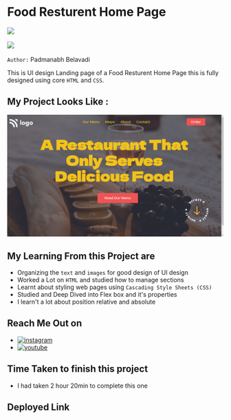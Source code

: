 # Food Resturent Home Page

![](https://img.shields.io/badge/Hitesh%20Choudhary-iNeuron-green)

![](https://img.shields.io/badge/HTML-CSS-blue)

`Author:` Padmanabh Belavadi

This is UI design Landing page of a Food Resturent Home Page this is fully designed using core `HTML` and `CSS`.

## My Project Looks Like :

![](./screenshot-2.png)

## My Learning From this Project are



- Organizing the `text` and `images` for good design of UI design
- Worked a Lot on `HTML` and studied how to manage sections
- Learnt about styling web pages using `Cascading Style Sheets (CSS)`
- Studied and Deep Dived into Flex box and it's properties
- I learn't a lot about position relative and absolute




## Reach Me Out on

- [![instagram](https://img.shields.io/badge/Instagram-0A66C2?style=for-the-badge&logo=instagram&logoColor=white)](https://www.instagram.com/legend_padmanabh/)
- [![youtube](https://img.shields.io/badge/YouTube-ff0000?style=for-the-badge&logo=youtube&logoColor=white)](https://www.youtube.com/channel/UCIqD5Ga3y4kogf2YMpfmD8g)


## Time Taken to finish this project

- I had taken 2 hour 20min  to complete this one


## Deployed Link
